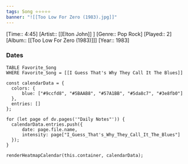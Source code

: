 ```yaml
---
tags: Song ⭐⭐⭐⭐⭐ 
banner: "![[Too Low For Zero (1983).jpg]]"
---
```

[Time:: 4:45]
[Artist:: [[Elton John]] ]
[Genre:: Pop Rock]
[Played:: 2]
[Album:: [[Too Low For Zero (1983)]]]
[Year:: 1983]
### Dates
````dataview
TABLE Favorite_Song
WHERE Favorite_Song = [[I Guess That's Why They Call It The Blues]]
````
  ```dataviewjs
const calendarData = { 
	colors: { 
		blue: ["#9ccfd8", "#5BAAB8", "#57A1BB", "#5da8c7", "#3e8fb0"] 
	}, 
	entries: [] 
}; 

for (let page of dv.pages('"Daily Notes"')) { 
	calendarData.entries.push({ 
		date: page.file.name, 
		intensity: page["I_Guess_That's_Why_They_Call_It_The_Blues"]
	}); 
} 

renderHeatmapCalendar(this.container, calendarData);
```
